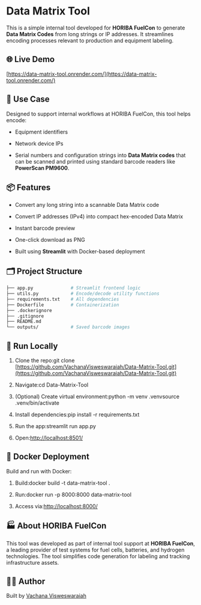 Data Matrix Tool
================

This is a simple internal tool developed for **HORIBA FuelCon** to generate **Data Matrix Codes** from long strings or IP addresses. It streamlines encoding processes relevant to production and equipment labeling.

🌐 Live Demo
------------

[https://data-matrix-tool.onrender.com/](https://data-matrix-tool.onrender.com/)

🧩 Use Case
-----------

Designed to support internal workflows at HORIBA FuelCon, this tool helps encode:

*   Equipment identifiers
    
*   Network device IPs
    
*   Serial numbers and configuration strings into **Data Matrix codes** that can be scanned and printed using standard barcode readers like **PowerScan PM9600**.
    

📦 Features
-----------

*   Convert any long string into a scannable Data Matrix code
    
*   Convert IP addresses (IPv4) into compact hex-encoded Data Matrix
    
*   Instant barcode preview
    
*   One-click download as PNG
    
*   Built using **Streamlit** with Docker-based deployment
    

🗂 Project Structure
--------------------

```bash
├── app.py              # Streamlit frontend logic
├── utils.py            # Encode/decode utility functions
├── requirements.txt    # All dependencies
├── Dockerfile          # Containerization
├── .dockerignore
├── .gitignore
├── README.md
└── outputs/            # Saved barcode images
```

🚀 Run Locally
--------------

1.  Clone the repo:git clone [https://github.com/VachanaVisweswaraiah/Data-Matrix-Tool.git](https://github.com/VachanaVisweswaraiah/Data-Matrix-Tool.git)
    
2.  Navigate:cd Data-Matrix-Tool
    
3.  (Optional) Create virtual environment:python -m venv .venvsource .venv/bin/activate
    
4.  Install dependencies:pip install -r requirements.txt
    
5.  Run the app:streamlit run app.py
    
6.  Open:[http://localhost:8501/](http://localhost:8501/)
    

🐳 Docker Deployment
--------------------

Build and run with Docker:

1.  Build:docker build -t data-matrix-tool .
    
2.  Run:docker run -p 8000:8000 data-matrix-tool
    
3.  Access via:[http://localhost:8000/](http://localhost:8000/)
    

🏭 About HORIBA FuelCon
-----------------------

This tool was developed as part of internal tool support at **HORIBA FuelCon**, a leading provider of test systems for fuel cells, batteries, and hydrogen technologies. The tool simplifies code generation for labeling and tracking infrastructure assets.

👩‍💻 Author
------------

Built by [Vachana Visweswaraiah](https://github.com/VachanaVisweswaraiah) 
